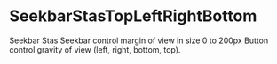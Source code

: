 # SeekbarStasTopLeftRightBottom
Seekbar Stas 
Seekbar control margin of view in size 0 to 200px
Button control gravity of view (left, right, bottom, top).
